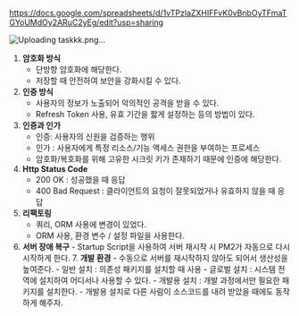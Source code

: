 https://docs.google.com/spreadsheets/d/1vTPzlaZXHIFFvK0vBnbOyTFmaTGYoUMdOy2ARuC2yEg/edit?usp=sharing

![Uploading taskkk.png…]()

1. **암호화 방식**
    - 단방향 암호화에 해당한다.
    - 저장할 때 안전하여 보안을 강화시킬 수 있다.
2. **인증 방식**
    - 사용자의 정보가 노출되어 악의적인 공격을 받을 수 있다.
    - Refresh Token 사용, 유효 기간을 짧게 설정하는 등의 방법이 있다.
3. **인증과 인가**
    - 인증: 사용자의 신원을 검증하는 행위
    - 인가 : 사용자에게 특정 리소스/기능 액세스 권한을 부여하는 프로세스
    - 암호화/복호화를 위해 고유한 시크릿 키가 존재하기 때문에 인증에 해당한다.
4. **Http Status Code**
    - 200 OK : 성공했을 때 응답
    - 400 Bad Request : 클라이언트의 요청이 잘못되었거나 유효하지 않을 때 응답
5. **리팩토링**
    - 쿼리, ORM 사용에 변경이 있었다.
    - ORM 사용, 환경 변수 / 설정 파일을 사용한다.
6. **서버 장애 복구** - Startup Script을 사용하여 서버 재시작 시 PM2가 자동으로 다시 시작하게 한다. 7. **개발 환경** - 수동으로 서버를 재시작하지 않아도 되어서 생산성을 높여준다. - 일반 설치 : 의존성 패키지를 설치할 때 사용 - 글로벌 설치 : 시스템 전역에 설치하여 어디서나 사용할 수 있다. - 개발용 설치 : 개발 과정에서만 필요한 패키지를 설치한다. - 개발용 설치로 다른 사람이 소스코드를 내려 받았을 때에도 동작하게 해주자.
